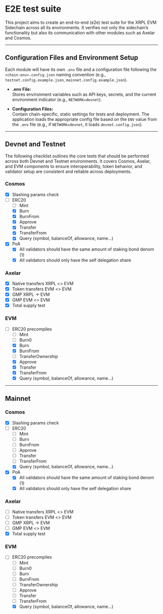 # E2E test suite

This project aims to create an end-to-end (e2e) test suite for the XRPL EVM Sidechain across all its environments. It verifies not only the sidechain’s functionality but also its communication with other modules such as Axelar and Cosmos.

---

## Configuration Files and Environment Setup

Each module will have its own `.env` file and a configuration file following the `<chain-env>.config.json` naming convention (e.g., `testnet.config.example.json`, `mainnet.config.example.json`).

- **.env File:**  
  Stores environment variables such as API keys, secrets, and the current environment indicator (e.g., `NETWORK=devnet`).

- **Configuration Files:**  
  Contain chain-specific, static settings for tests and deployment. The application loads the appropriate config file based on the `ENV` value from the `.env` file (e.g., if `NETWORK=devnet`, it loads `devnet.config.json`).

---

## Devnet and Testnet

The following checklist outlines the core tests that should be performed across both Devnet and Testnet environments. It covers Cosmos, Axelar, and EVM components to ensure interoperability, token behavior, and validator setup are consistent and reliable across deployments.

### Cosmos

- [x] Slashing params check
- [ ] ERC20
    - [ ] Mint
    - [x] Burn
    - [x] BurnFrom
    - [x] Approve
    - [x] Transfer
    - [x] TransferFrom
    - [x] Query (symbol, balanceOf, allowance, name…)
- [x] PoA
    - [x] All validators should have the same amount of staking bond denom (1)
    - [x] All validators should only have the self delegation share

### Axelar

- [x] Native transfers XRPL <> EVM
- [x] Token transfers EVM <> EVM
- [x] GMP XRPL → EVM
- [x] GMP EVM <> EVM
- [x] Total supply test

### EVM

- [ ] ERC20 precompiles
    - [ ] Mint
    - [ ] Burn0
    - [x] Burn
    - [x] BurnFrom
    - [ ] TransferOwnership
    - [x] Approve
    - [x] Transfer
    - [x] TransferFrom
    - [x] Query (symbol, balanceOf, allowance, name…)

---

## Mainnet

### Cosmos

- [x] Slashing params check
- [ ] ERC20
    - [ ] Mint
    - [ ] Burn
    - [ ] BurnFrom
    - [ ] Approve
    - [ ] Transfer
    - [ ] TransferFrom
    - [x] Query (symbol, balanceOf, allowance, name…)
- [x] PoA
    - [x] All validators should have the same amount of staking bond denom (1)
    - [x] All validators should only have the self delegation share

### Axelar

- [ ] Native transfers XRPL <> EVM
- [ ] Token transfers EVM <> EVM
- [ ] GMP XRPL → EVM
- [ ] GMP EVM <> EVM
- [x] Total supply test

### EVM

- [ ] ERC20 precompiles
    - [ ] Mint
    - [ ] Burn0
    - [ ] Burn
    - [ ] BurnFrom
    - [ ] TransferOwnership
    - [ ] Approve
    - [ ] Transfer
    - [ ] TransferFrom
    - [x] Query (symbol, balanceOf, allowance, name…)
